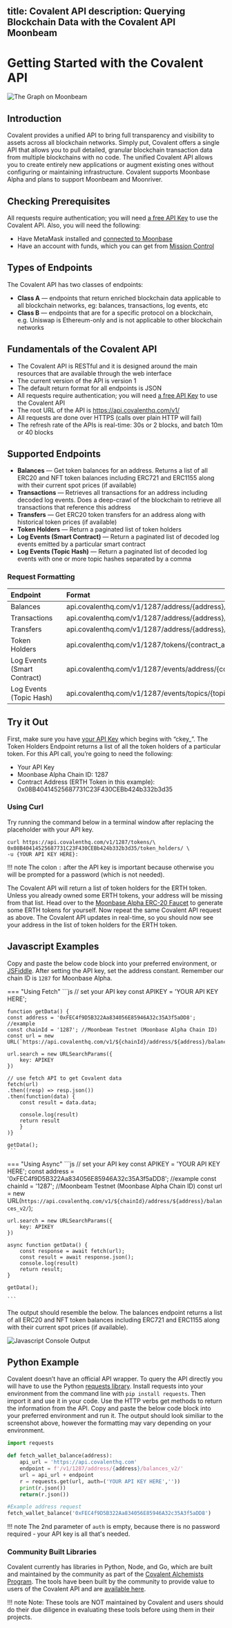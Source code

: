 title: Covalent API
description: Querying Blockchain Data with the Covalent API Moonbeam
---

# Getting Started with the Covalent API

![The Graph on Moonbeam](/images/covalent/covalentbannerimage.png)

## Introduction

Covalent provides a unified API to bring full transparency and visibility to assets across all blockchain networks. Simply put, Covalent offers a single API that allows you to pull detailed, granular blockchain transaction data from multiple blockchains with no code. The unified Covalent API allows you to create entirely new applications or augment existing ones without configuring or maintaining infrastructure. Covalent supports Moonbase Alpha and plans to support Moonbeam and Moonriver.

## Checking Prerequisites

All requests require authentication; you will need [a free API Key](https://www.covalenthq.com/platform/#/auth/register/) to use the Covalent API. 
Also, you will need the following:

 - Have MetaMask installed and [connected to Moonbase](/getting-started/moonbase/metamask/)
 - Have an account with funds, which you can get from [Mission Control](/getting-started/moonbase/faucet/)

## Types of Endpoints

The Covalent API has two classes of endpoints:

 - **Class A** — endpoints that return enriched blockchain data applicable to all blockchain networks, eg: balances, transactions, log events, etc
 - **Class B** — endpoints that are for a specific protocol on a blockchain, e.g. Uniswap is Ethereum-only and is not applicable to other blockchain networks

## Fundamentals of the Covalent API
 - The Covalent API is RESTful and it is designed around the main resources that are available through the web interface
 - The current version of the API is version 1 
 - The default return format for all endpoints is JSON 
 - All requests require authentication; you will need [a free API Key](https://www.covalenthq.com/platform/#/auth/register/) to use the Covalent API
 - The root URL of the API is https://api.covalenthq.com/v1/ 
 - All requests are done over HTTPS (calls over plain HTTP will fail)
 - The refresh rate of the APIs is real-time: 30s or 2 blocks, and batch 10m or 40 blocks  

## Supported Endpoints
 - **Balances** — Get token balances for an address. Returns a list of all ERC20 and NFT token balances including ERC721 and ERC1155 along with their current spot prices (if available)
 - **Transactions** — Retrieves all transactions for an address including decoded log events. Does a deep-crawl of the blockchain to 
 retrieve all transactions that reference this address
 - **Transfers** — Get ERC20 token transfers for an address along with historical token prices (if available)
 - **Token Holders** — Return a paginated list of token holders
 - **Log Events (Smart Contract)** — Return a paginated list of decoded log events emitted by a particular smart contract
 - **Log Events (Topic Hash)** — Return a paginated list of decoded log events with one or more topic hashes separated by a comma


### Request Formatting
   | Endpoint |     | Format |
   | :---------- | :-: | :------------------- |
   |      Balances       |     |          api.covalenthq.com/v1/1287/address/{address}/balances_v2/          |
   |      Transactions       |     |           api.covalenthq.com/v1/1287/address/{address}/transactions_v2/|
   |      Transfers       |     |           api.covalenthq.com/v1/1287/address/{address}/transfers_v2/           |
   |      Token Holders       |     |           api.covalenthq.com/v1/1287/tokens/{contract_address}/token_holders/           |
   |      Log Events (Smart Contract)       |     |           api.covalenthq.com/v1/1287/events/address/{contract_address}/           |
   |      Log Events (Topic Hash)      |     |           api.covalenthq.com/v1/1287/events/topics/{topic}/           |

## Try it Out
First, make sure you have [your API Key](https://www.covalenthq.com/platform/#/auth/register/) which begins with “ckey_”. The Token Holders Endpoint returns a list of all the token holders of a particular token. For this API call, you’re going to need the following: 

 - Your API Key
 - Moonbase Alpha Chain ID: 1287
 - Contract Address (ERTH Token in this example): 0x08B40414525687731C23F430CEBb424b332b3d35

### Using Curl
Try running the command below in a terminal window after replacing the placeholder with your API key.

```
curl https://api.covalenthq.com/v1/1287/tokens/\
0x08B40414525687731C23F430CEBb424b332b3d35/token_holders/ \
-u {YOUR API KEY HERE}:
```
!!! note
    The colon `:` after the API key is important because otherwise you will be prompted for a password (which is not needed).


The Covalent API will return a list of token holders for the ERTH token. Unless you already owned some ERTH tokens, your address will be missing from that list. Head over to the [Moonbase Alpha ERC-20 Faucet](https://moonbase-minterc20.netlify.app/) to generate some ERTH tokens for yourself. Now repeat the same Covalent API request as above. The Covalent API updates in real-time, so you should now see your address in the list of token holders for the ERTH token.

## Javascript Examples
Copy and paste the below code block into your preferred environment, or [JSFiddle](https://jsfiddle.net/). After setting the API key, set the address constant. Remember our chain ID is `1287` for Moonbase Alpha.

=== "Using Fetch"
    ```js
    // set your API key
	const APIKEY = 'YOUR API KEY HERE';

	function getData() {
    const address = '0xFEC4f9D5B322Aa834056E85946A32c35A3f5aDD8'; //example
    const chainId = '1287'; //Moonbeam Testnet (Moonbase Alpha Chain ID)
    const url = new URL(`https://api.covalenthq.com/v1/${chainId}/address/${address}/balances_v2/`);
    
    url.search = new URLSearchParams({
        key: APIKEY
    })

    // use fetch API to get Covalent data
    fetch(url)
    .then((resp) => resp.json())
    .then(function(data) {
        const result = data.data;
  
        console.log(result)
        return result
        }
	)}

    getData();
    ```

=== "Using Async"
    ```js
    // set your API key
    const APIKEY = 'YOUR API KEY HERE';
	const address = '0xFEC4f9D5B322Aa834056E85946A32c35A3f5aDD8'; //example
	const chainId = '1287'; //Moonbeam Testnet (Moonbase Alpha Chain ID)
	const url = new URL(`https://api.covalenthq.com/v1/${chainId}/address/${address}/balances_v2/`);

    url.search = new URLSearchParams({
        key: APIKEY
    })

    async function getData() {
    	const response = await fetch(url);
    	const result = await response.json();
    	console.log(result)
    	return result;
	}

	getData();

    ```

The output should resemble the below. The balances endpoint returns a list of all ERC20 and NFT token balances including ERC721 and ERC1155 along with their current spot prices (if available).

![Javascript Console Output](/images/covalent/covalentjs.png)

## Python Example
Covalent doesn’t have an official API wrapper. To query the API directly you will have to use the Python [requests library](https://pypi.org/project/requests/). Install requests into your environment from the command line with `pip install requests`. Then import it and use it in your code. Use the HTTP verbs get methods to return the information from the API. Copy and paste the below code block into your preferred environment and run it. The output should look similiar to the screenshot above, however the formatting may vary depending on your environment.

```python
import requests

def fetch_wallet_balance(address):
	api_url = 'https://api.covalenthq.com'
    endpoint = f'/v1/1287/address/{address}/balances_v2/'
    url = api_url + endpoint
    r = requests.get(url, auth=('YOUR API KEY HERE',''))
    print(r.json())
    return(r.json())

#Example address request
fetch_wallet_balance('0xFEC4f9D5B322Aa834056E85946A32c35A3f5aDD8')

```

!!! note
    The 2nd parameter of `auth` is empty, because there is no password required - your API key is all that's needed.

### Community Built Libraries
Covalent currently has libraries in Python, Node, and Go, which are built and maintained by the community as part of the [Covalent Alchemists Program](https://www.covalenthq.com/ambassador/). The tools have been built by the community to provide value to users of the Covalent API and are [available here](https://www.covalenthq.com/docs/tools/community).

!!! note
    Note: These tools are NOT maintained by Covalent and users should do their due diligence in evaluating these tools before using them in their projects.

